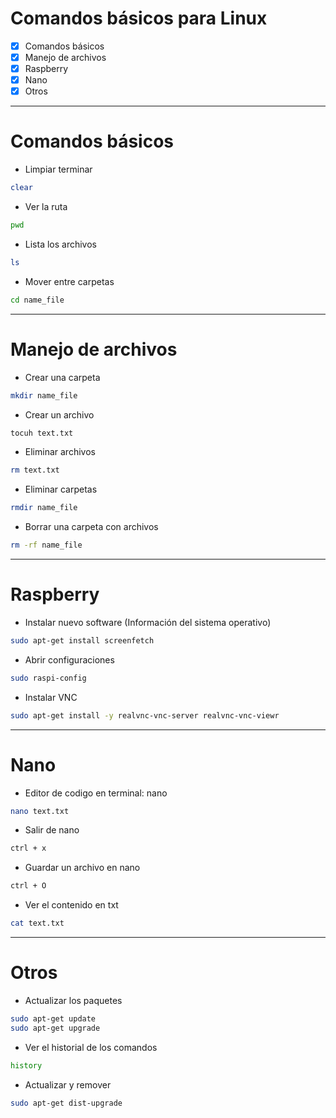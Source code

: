 # Comandos básicos para Linux 
* [x] Comandos básicos
* [x] Manejo de archivos
* [x] Raspberry
* [x] Nano
* [x] Otros

---
# Comandos básicos

* Limpiar terminar 
```bash
clear
```
* Ver la ruta 
```bash
pwd 
```
* Lista los archivos
```bash
ls
```

* Mover entre carpetas 
```bash
cd name_file 
```
----
# Manejo de archivos

* Crear una carpeta 
```bash
mkdir name_file
```
* Crear un archivo
```bash
tocuh text.txt 
```
* Eliminar archivos
```bash
rm text.txt
```
* Eliminar carpetas
```bash
rmdir name_file
```

* Borrar una carpeta con archivos
```bash
rm -rf name_file
```
---

# Raspberry
* Instalar nuevo software (Información del sistema operativo)
```bash
sudo apt-get install screenfetch
```
* Abrir configuraciones 
```bash
sudo raspi-config
```
* Instalar VNC
```bash
sudo apt-get install -y realvnc-vnc-server realvnc-vnc-viewr
```


---
# Nano
* Editor de codigo en terminal: nano 
```bash
nano text.txt
```
* Salir de nano
```bash
ctrl + x
```
* Guardar un archivo en nano
```bash
ctrl + O
```
* Ver el contenido en txt
```bash
cat text.txt
```



---
# Otros
* Actualizar los paquetes 
```bash
sudo apt-get update
sudo apt-get upgrade
```
* Ver el historial de los comandos 
```bash
history
```

* Actualizar y remover
```bash
sudo apt-get dist-upgrade
```







 





